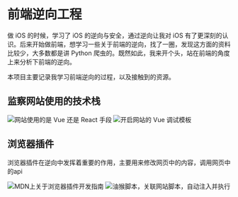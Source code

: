 # 前端逆向工程

做 iOS 的时候，学习了 iOS 的逆向与安全，通过逆向让我对 iOS 有了更深刻的认识。后来开始做前端，想学习一些关于前端的逆向，找了一圈，发现这方面的资料比较少，大多数都是讲 Python 爬虫的。既然如此，我来开个头，站在前端的角度上来分析下前端的逆向。

本项目主要记录我学习前端逆向的过程，以及接触到的资源。

## 监察网站使用的技术栈

![网站使用的是 Vue 还是 React 手段](https://mp.weixin.qq.com/s/6VKcrKWamYg3Rl5dcxPMRg)
![开启网站的 Vue 调试模板](https://mp.weixin.qq.com/s/6VKcrKWamYg3Rl5dcxPMRg)

## 浏览器插件
浏览器插件在逆向中发挥着重要的作用，主要用来修改网页中的内容，调用网页中的api

![MDN上关于浏览器插件开发指南](https://developer.mozilla.org/en-US/docs/Mozilla/Add-ons/WebExtensions/API/windows/getAll)
![油猴脚本，关联网站脚本，自动注入并执行](https://www.tampermonkey.net/)


